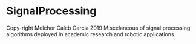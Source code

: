 # SignalProcessing
Copy-right Melchor Caleb Garcia 2019
Miscelaneous of signal processing algorithms deployed in academic research and robotic applications.
